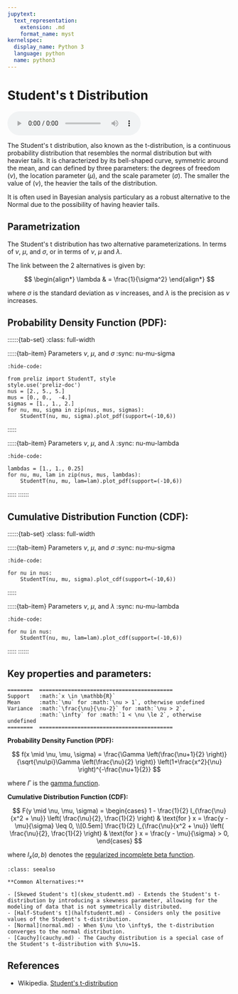```yaml
---
jupytext:
  text_representation:
    extension: .md
    format_name: myst
kernelspec:
  display_name: Python 3
  language: python
  name: python3
---
```


# Student's t Distribution

<audio controls> <source src="../../_static/studentt.mp3" type="audio/mpeg"> This browser cannot play the pronunciation audio file for this distribution. </audio>

The Student's t distribution, also known as the t-distribution, is a continuous probability distribution that resembles the normal distribution but with heavier tails. It is characterized by its bell-shaped curve, symmetric around the mean, and can defined by three parameters: the degrees of freedom ($\nu$), the location parameter ($\mu$), and the scale parameter ($\sigma$). The smaller the value of ($\nu$), the heavier the tails of the distribution.

It is often used in Bayesian analysis particulary as a robust alternative to the Normal due to the possibility of having heavier tails.

## Parametrization

The Student's t distribution has two alternative parameterizations. In terms of $\nu$, $\mu$, and $\sigma$, or in terms of $\nu$, $\mu$ and $\lambda$.

The link between the 2 alternatives is given by:

$$
\begin{align*}
\lambda & = \frac{1}{\sigma^2}
\end{align*}
$$

where $\sigma$ is the standard deviation as $\nu$ increases, and $\lambda$ is the precision as $\nu$ increases.


## Probability Density Function (PDF):

::::::{tab-set}
:class: full-width

:::::{tab-item} Parameters $\nu$, $\mu$, and $\sigma$
:sync: nu-mu-sigma
```{jupyter-execute}
:hide-code:

from preliz import StudentT, style
style.use('preliz-doc')
nus = [2., 5., 5.]
mus = [0., 0.,  -4.]
sigmas = [1., 1., 2.]
for nu, mu, sigma in zip(nus, mus, sigmas):
    StudentT(nu, mu, sigma).plot_pdf(support=(-10,6))
```
:::::

:::::{tab-item} Parameters $\nu$, $\mu$, and $\lambda$
:sync: nu-mu-lambda
```{jupyter-execute}
:hide-code:

lambdas = [1., 1., 0.25]
for nu, mu, lam in zip(nus, mus, lambdas):
    StudentT(nu, mu, lam=lam).plot_pdf(support=(-10,6))
```
:::::
::::::

## Cumulative Distribution Function (CDF):

::::::{tab-set}
:class: full-width

:::::{tab-item} Parameters $\nu$, $\mu$, and $\sigma$
:sync: nu-mu-sigma
```{jupyter-execute}
:hide-code:

for nu in nus:
    StudentT(nu, mu, sigma).plot_cdf(support=(-10,6))
```
:::::

:::::{tab-item} Parameters $\nu$, $\mu$, and $\lambda$
:sync: nu-mu-lambda
```{jupyter-execute}
:hide-code:

for nu in nus:
    StudentT(nu, mu, lam=lam).plot_cdf(support=(-10,6))
```
:::::
::::::

## Key properties and parameters:

```{eval-rst}
========  ==========================================
Support   :math:`x \in \mathbb{R}`
Mean      :math:`\mu` for :math:`\nu > 1`, otherwise undefined
Variance  :math:`\frac{\nu}{\nu-2}` for :math:`\nu > 2`,
          :math:`\infty` for :math:`1 < \nu \le 2`, otherwise undefined
========  ==========================================
```

**Probability Density Function (PDF):**

$$
f(x \mid \nu, \mu, \sigma) =  \frac{\Gamma \left(\frac{\nu+1}{2} \right)} {\sqrt{\nu\pi}\Gamma \left(\frac{\nu}{2} \right)} \left(1+\frac{x^2}{\nu} \right)^{-\frac{\nu+1}{2}}
$$

where $\Gamma$ is the [gamma function](https://en.wikipedia.org/wiki/Gamma_function).

**Cumulative Distribution Function (CDF):**

$$
F(y \mid \nu, \mu, \sigma) = 
\begin{cases} 
1 - \frac{1}{2} I_{\frac{\nu}{x^2 + \nu}} \left( \frac{\nu}{2}, \frac{1}{2} \right) & \text{for } x = \frac{y - \mu}{\sigma} \leq 0, \\[0.5em]
\frac{1}{2} I_{\frac{\nu}{x^2 + \nu}} \left( \frac{\nu}{2}, \frac{1}{2} \right) & \text{for } x = \frac{y - \mu}{\sigma} > 0,
\end{cases}
$$

where $I_x(a, b)$ denotes the [regularized incomplete beta function](https://en.wikipedia.org/wiki/Regularized_incomplete_beta_function).



```{seealso}
:class: seealso

**Common Alternatives:**

- [Skewed Student's t](skew_studentt.md) - Extends the Student's t-distribution by introducing a skewness parameter, allowing for the modeling of data that is not symmetrically distributed. 
- [Half-Student's t](halfstudentt.md) - Considers only the positive values of the Student's t-distribution. 
- [Normal](normal.md) - When $\nu \to \infty$, the t-distribution converges to the normal distribution.
- [Cauchy](cauchy.md) - The Cauchy distribution is a special case of the Student's t-distribution with $\nu=1$.
```
## References

- Wikipedia. [Student's t-distribution](https://en.wikipedia.org/wiki/Student%27s_t-distribution)


